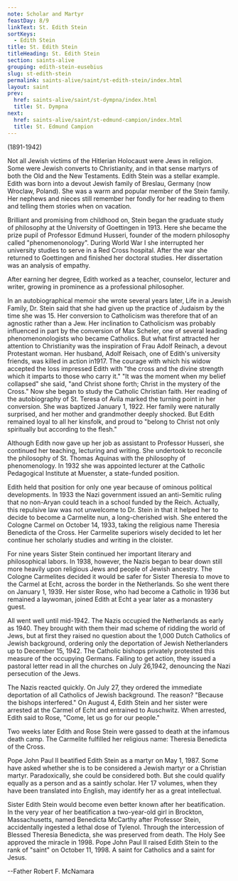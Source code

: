 ```yaml
---
note: Scholar and Martyr
feastDay: 8/9
linkText: St. Edith Stein
sortKeys:
  - Edith Stein
title: St. Edith Stein
titleHeading: St. Edith Stein
section: saints-alive
grouping: edith-stein-eusebius
slug: st-edith-stein
permalink: saints-alive/saint/st-edith-stein/index.html
layout: saint
prev:
  href: saints-alive/saint/st-dympna/index.html
  title: St. Dympna
next:
  href: saints-alive/saint/st-edmund-campion/index.html
  title: St. Edmund Campion
---
```

(1891-1942)

Not all Jewish victims of the Hitlerian Holocaust were Jews in religion. Some were Jewish converts to Christianity, and in that sense martyrs of both the Old and the New Testaments. Edith Stein was a stellar example. Edith was born into a devout Jewish family of Breslau, Germany (now Wroclaw, Poland). She was a warm and popular member of the Stein family. Her nephews and nieces still remember her fondly for her reading to them and telling them stories when on vacation.

Brilliant and promising from childhood on, Stein began the graduate study of philosophy at the University of Goettingen in 1913. Here she became the prize pupil of Professor Edmund Husseri, founder of the modern philosophy called "phenomenonology". During World War I she interrupted her university studies to serve in a Red Cross hospital. After the war she returned to Goettingen and finished her doctoral studies. Her dissertation was an analysis of empathy.

After earning her degree, Edith worked as a teacher, counselor, lecturer and writer, growing in prominence as a professional philosopher.

In an autobiographical memoir she wrote several years later, Life in a Jewish Family, Dr. Stein said that she had given up the practice of Judaism by the time she was 15. Her conversion to Catholicism was therefore that of an agnostic rather than a Jew. Her inclination to Catholicism was probably influenced in part by the conversion of Max Scheler, one of several leading phenomenonologists who became Catholics. But what first attracted her attention to Christianity was the inspiration of Frau Adolf Reinach, a devout Protestant woman. Her husband, Adolf Reisach, one of Edith's university friends, was killed in action in1917. The courage with which his widow accepted the loss impressed Edith with "the cross and the divine strength which it imparts to those who carry it." "It was the moment when my belief collapsed" she said, "and Christ shone forth; Christ in the mystery of the Cross." Now she began to study the Catholic Christian faith. Her reading of the autobiography of St. Teresa of Avila marked the turning point in her conversion. She was baptized January 1, 1922. Her family were naturally surprised, and her mother and grandmother deeply shocked. But Edith remained loyal to all her kinsfolk, and proud to "belong to Christ not only spiritually but according to the flesh."

Although Edith now gave up her job as assistant to Professor Husseri, she continued her teaching, lecturing and writing. She undertook to reconcile the philosophy of St. Thomas Aquinas with the philosophy of phenomenology. In 1932 she was appointed lecturer at the Catholic Pedagogical Institute at Muenster, a state-funded position.

Edith held that position for only one year because of ominous political developments. In 1933 the Nazi government issued an anti-Semitic ruling that no non-Aryan could teach in a school funded by the Reich. Actually, this repulsive law was not unwelcome to Dr. Stein in that it helped her to decide to become a Carmelite nun, a long-cherished wish. She entered the Cologne Carmel on October 14, 1933, taking the religious name Theresia Benedicta of the Cross. Her Carmelite superiors wisely decided to let her continue her scholarly studies and writing in the cloister.

For nine years Sister Stein continued her important literary and philosophical labors. In 1938, however, the Nazis began to bear down still more heavily upon religious Jews and people of Jewish ancestry. The Cologne Carmelites decided it would be safer for Sister Theresia to move to the Carmel at Echt, across the border in the Netherlands. So she went there on January 1, 1939. Her sister Rose, who had become a Catholic in 1936 but remained a laywoman, joined Edith at Echt a year later as a monastery guest.

All went well until mid-1942. The Nazis occupied the Netherlands as early as 1940. They brought with them their mad scheme of ridding the world of Jews, but at first they raised no question about the 1,000 Dutch Catholics of Jewish background, ordering only the deportation of Jewish Netherlanders up to December 15, 1942. The Catholic bishops privately protested this measure of the occupying Germans. Failing to get action, they issued a pastoral letter read in all the churches on July 26,1942, denouncing the Nazi persecution of the Jews.

The Nazis reacted quickly. On July 27, they ordered the immediate deportation of all Catholics of Jewish background. The reason? "Because the bishops interfered." On August 4, Edith Stein and her sister were arrested at the Carmel of Echt and entrained to Auschwitz. When arrested, Edith said to Rose, "Come, let us go for our people."

Two weeks later Edith and Rose Stein were gassed to death at the infamous death camp. The Carmelite fulfilled her religious name: Theresia Benedicta of the Cross.

Pope John Paul II beatified Edith Stein as a martyr on May 1, 1987. Some have asked whether she is to be considered a Jewish martyr or a Christian martyr. Paradoxically, she could be considered both. But she could qualify equally as a person and as a saintly scholar. Her 17 volumes, when they have been translated into English, may identify her as a great intellectual.

Sister Edith Stein would become even better known after her beatification. In the very year of her beatification a two-year-old girl in Brockton, Massachusetts, named Benedicta McCarthy after Professor Stein, accidentally ingested a lethal dose of Tylenol. Through the intercession of Blessed Theresia Benedicta, she was preserved from death. The Holy See approved the miracle in 1998. Pope John Paul II raised Edith Stein to the rank of "saint" on October 11, 1998. A saint for Catholics and a saint for Jesus.

\--Father Robert F. McNamara